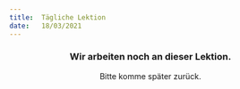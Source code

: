 ```yaml
---
title:  Tägliche Lektion
date:   18/03/2021
---
```


### <center>Wir arbeiten noch an dieser Lektion.</center>
<center>Bitte komme später zurück.</center>